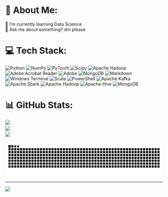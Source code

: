 # 💫 About Me:
🌱 I’m currently learning Data Science<br>💬 Ask me about something? dm please

# 💻 Tech Stack:
![Python](https://img.shields.io/badge/python-3670A0?style=for-the-badge&logo=python&logoColor=ffdd54) ![NumPy](https://img.shields.io/badge/numpy-%23013243.svg?style=for-the-badge&logo=numpy&logoColor=white) ![PyTorch](https://img.shields.io/badge/PyTorch-%23EE4C2C.svg?style=for-the-badge&logo=PyTorch&logoColor=white) ![Scipy](https://img.shields.io/badge/SciPy-%230C55A5.svg?style=for-the-badge&logo=scipy&logoColor=%white) ![Apache Hadoop](https://img.shields.io/badge/Apache%20Hadoop-66CCFF?style=for-the-badge&logo=apachehadoop&logoColor=black) ![Adobe Acrobat Reader](https://img.shields.io/badge/Adobe%20Acrobat%20Reader-EC1C24.svg?style=for-the-badge&logo=Adobe%20Acrobat%20Reader&logoColor=white) ![Adobe](https://img.shields.io/badge/adobe-%23FF0000.svg?style=for-the-badge&logo=adobe&logoColor=white) ![MongoDB](https://img.shields.io/badge/MongoDB-%234ea94b.svg?style=for-the-badge&logo=mongodb&logoColor=white) ![Markdown](https://img.shields.io/badge/markdown-%23000000.svg?style=for-the-badge&logo=markdown&logoColor=white) ![Windows Terminal](https://img.shields.io/badge/Windows%20Terminal-%234D4D4D.svg?style=for-the-badge&logo=windows-terminal&logoColor=white) ![Scala](https://img.shields.io/badge/scala-%23DC322F.svg?style=for-the-badge&logo=scala&logoColor=white) ![PowerShell](https://img.shields.io/badge/PowerShell-%235391FE.svg?style=for-the-badge&logo=powershell&logoColor=white) ![Apache Kafka](https://img.shields.io/badge/Apache%20Kafka-000?style=for-the-badge&logo=apachekafka) ![Apache Spark](https://img.shields.io/badge/Apache%20Spark-FDEE21?style=for-the-badge&logo=apachespark&logoColor=black) ![Apache Hadoop](https://img.shields.io/badge/Apache%20Hadoop-66CCFF?style=for-the-badge&logo=apachehadoop&logoColor=black) ![Apache Hive](https://img.shields.io/badge/Apache%20Hive-FDEE21?style=for-the-badge&logo=apachehive&logoColor=black) ![MongoDB](https://img.shields.io/badge/MongoDB-%234ea94b.svg?style=for-the-badge&logo=mongodb&logoColor=white)
# 📊 GitHub Stats:
![](https://github-readme-stats.vercel.app/api?username=Hash-sd&theme=dark&hide_border=true&include_all_commits=false&count_private=false)<br/>
![](https://nirzak-streak-stats.vercel.app/?user=Hash-sd&theme=dark&hide_border=true)<br/>
![](https://github-readme-stats.vercel.app/api/top-langs/?username=Hash-sd&theme=dark&hide_border=true&include_all_commits=false&count_private=false&layout=compact)

<!-- GitHub Streak Stats -->
<picture>
  <source
    media="(prefers-color-scheme: dark)"
    srcset="https://raw.githubusercontent.com/Hash-sd/Hash-sd/output/github-contribution-grid-snake-dark.svg"
  />
  <source
    media="(prefers-color-scheme: light)"
    srcset="https://raw.githubusercontent.com/Hash-sd/Hash-sd/output/github-contribution-grid-snake.svg"
  />
  <img
    alt="github contribution grid snake animation"
    src="https://raw.githubusercontent.com/Hash-sd/Hash-sd/output/github-contribution-grid-snake.svg"
  />
</picture>


---
[![](https://visitcount.itsvg.in/api?id=Hash-sd&icon=0&color=0)](https://visitcount.itsvg.in)

<!-- Proudly created with GPRM ( https://gprm.itsvg.in ) -->
